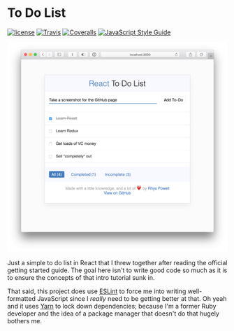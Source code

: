 # To Do List

[![license](https://img.shields.io/github/license/mashape/apistatus.svg?style=flat-square)](https://github.com/rhysforyou/react-todo/blob/master/LICENSE)
[![Travis](https://img.shields.io/travis/rhysforyou/react-todo.svg?style=flat-square)](https://travis-ci.org/rhysforyou/react-todo)
[![Coveralls](https://img.shields.io/coveralls/rhysforyou/react-todo.svg?style=flat-square)](https://coveralls.io/github/rhysforyou/react-todo?branch=master)
[![JavaScript Style Guide](https://img.shields.io/badge/code%20style-standard-green.svg?style=flat-square)](http://standardjs.com/)

![A screenshot of the app](https://raw.githubusercontent.com/rhysforyou/react-todo/master/screenshot.png)

Just a simple to do list in React that I threw together after reading the official getting started guide. The goal here isn't to write good code so much as it is to ensure the concepts of that intro tutorial sunk in.

That said, this project does use [ESLint](http://eslint.org) to force me into writing well-formatted JavaScript since I _really_ need to be getting better at that. Oh yeah and it uses [Yarn](https://yarnpkg.com) to lock down dependencies; because I'm a former Ruby developer and the idea of a package manager that doesn't do that hugely bothers me.
